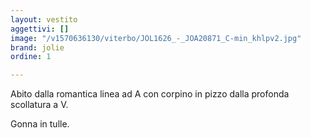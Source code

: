 ```yaml
---
layout: vestito
aggettivi: []
image: "/v1570636130/viterbo/JOL1626_-_JOA20871_C-min_khlpv2.jpg"
brand: jolie
ordine: 1

---
```

Abito dalla romantica linea ad A con corpino in pizzo dalla profonda scollatura a V.

Gonna in tulle.